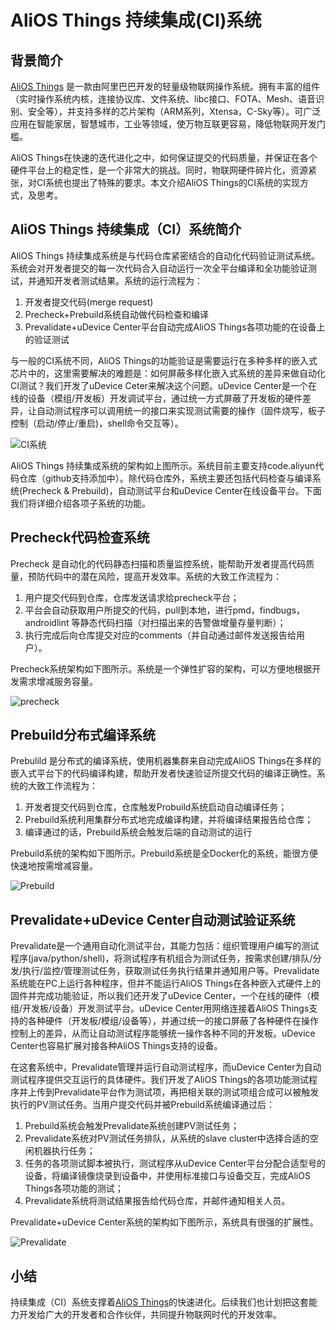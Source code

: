 # AliOS Things 持续集成\(CI\)系统

## 背景简介

[AliOS Things](https://github.com/alibaba/AliOS-Things) 是一款由阿里巴巴开发的轻量级物联网操作系统。拥有丰富的组件（实时操作系统内核，连接协议库、文件系统、libc接口、FOTA、Mesh、语音识别、安全等），并支持多样的芯片架构（ARM系列，Xtensa，C-Sky等）。可广泛应用在智能家居，智慧城市，工业等领域，使万物互联更容易，降低物联网开发门槛。

AliOS Things在快速的迭代进化之中，如何保证提交的代码质量，并保证在各个硬件平台上的稳定性，是一个非常大的挑战。同时，物联网硬件碎片化，资源紧张，对CI系统也提出了特殊的要求。本文介绍AliOS Things的CI系统的实现方式，及思考。

## AliOS Things 持续集成（CI）系统简介

AliOS Things 持续集成系统是与代码仓库紧密结合的自动化代码验证测试系统。系统会对开发者提交的每一次代码合入自动运行一次全平台编译和全功能验证测试，并通知开发者测试结果。系统的运行流程为：

1. 开发者提交代码\(merge request\) 
2. Precheck+Prebuild系统自动做代码检查和编译
3. Prevalidate+uDevice Center平台自动完成AliOS Things各项功能的在设备上的验证测试

与一般的CI系统不同，AliOS Things的功能验证是需要运行在多种多样的嵌入式芯片中的，这里需要解决的难题是：如何屏蔽多样化嵌入式系统的差异来做自动化CI测试？我们开发了uDevice Ceter来解决这个问题。uDevice Center是一个在线的设备（模组/开发板）开发调试平台，通过统一方式屏蔽了开发板的硬件差异，让自动测试程序可以调用统一的接口来实现测试需要的操作（固件烧写，板子控制（启动/停止/重启\)，shell命令交互等）。

![CI&#x7CFB;&#x7EDF;](https://img.alicdn.com/tfs/TB1VrI6nhrI8KJjy0FpXXb5hVXa-8044-2986.png)

AliOS Things 持续集成系统的架构如上图所示。系统目前主要支持code.aliyun代码仓库（github支持添加中）。除代码仓库外，系统主要还包括代码检查与编译系统\(Precheck & Prebuild\)，自动测试平台和uDevice Center在线设备平台。下面我们将详细介绍各项子系统的功能。

## Precheck代码检查系统

Precheck 是自动化的代码静态扫描和质量监控系统，能帮助开发者提高代码质量，预防代码中的潜在风险，提高开发效率。系统的大致工作流程为：

1. 用户提交代码到仓库，仓库发送请求给precheck平台；
2. 平台会自动获取用户所提交的代码，pull到本地，进行pmd，findbugs，androidlint 等静态代码扫描（对扫描出来的告警做增量存量判断）；
3. 执行完成后向仓库提交对应的comments（并自动通过邮件发送报告给用户）。

Precheck系统架构如下图所示。系统是一个弹性扩容的架构，可以方便地根据开发需求增减服务容量。

![precheck](https://img.alicdn.com/tfs/TB15ZPlnf2H8KJjy0FcXXaDlFXa-5752-1619.png)

## Prebuild分布式编译系统

Prebulild 是分布式的编译系统，使用机器集群来自动完成AliOS Things在多样的嵌入式平台下的代码编译构建，帮助开发者快速验证所提交代码的编译正确性。系统的大致工作流程为：

1. 开发者提交代码到仓库，仓库触发Probuild系统启动自动编译任务；
2. Prebuild系统利用集群分布式地完成编译构建，并将编译结果报告给仓库；
3. 编译通过的话，Prebuild系统会触发后端的自动测试的运行

Prebuild系统的架构如下图所示。Prebuild系统是全Docker化的系统，能很方便快速地按需增减容量。

![Prebuild](https://img.alicdn.com/tfs/TB10ZIjnfDH8KJjy1XcXXcpdXXa-5752-1580.png)

## Prevalidate+uDevice Center自动测试验证系统

Prevalidate是一个通用自动化测试平台，其能力包括：组织管理用户编写的测试程序\(java/python/shell\)，将测试程序有机组合为测试任务，按需求创建/排队/分发/执行/监控/管理测试任务，获取测试任务执行结果并通知用户等。Prevalidate系统能在PC上运行各种程序，但并不能运行AliOS Things在各种嵌入式硬件上的固件并完成功能验证，所以我们还开发了uDevice Center，一个在线的硬件（模组/开发板/设备）开发测试平台。uDevice Center用网络连接着AliOS Things支持的各种硬件（开发板/模组/设备等），并通过统一的接口屏蔽了各种硬件在操作控制上的差异，从而让自动测试程序能够统一操作各种不同的开发板。uDevice Center也容易扩展对接各种AliOS Things支持的设备。

在这套系统中，Prevalidate管理并运行自动测试程序，而uDevice Center为自动测试程序提供交互运行的具体硬件。我们开发了AliOS Things的各项功能测试程序并上传到Prevalidate平台作为测试项，再把相关联的测试项组合成可以被触发执行的PV测试任务。当用户提交代码并被Prebuild系统编译通过后：

1. Prebuild系统会触发Prevalidate系统创建PV测试任务；
2. Prevalidate系统对PV测试任务排队，从系统的slave cluster中选择合适的空闲机器执行任务；
3. 任务的各项测试脚本被执行，测试程序从uDevice Center平台分配合适型号的设备，将编译镜像烧录到设备中，并使用标准接口与设备交互，完成AliOS Things各项功能的测试；
4. Prevalidate系统将测试结果报告给代码仓库，并邮件通知相关人员。

Prevalidate+uDevice Center系统的架构如下图所示，系统具有很强的扩展性。

![Prevalidate](https://img.alicdn.com/tfs/TB1JlCbnDvI8KJjSspjXXcgjXXa-5755-1413.png)

## 小结

持续集成（CI）系统支撑着[AliOS Things](https://github.com/alibaba/AliOS-Things)的快速进化。后续我们也计划把这套能力开发给广大的开发者和合作伙伴，共同提升物联网时代的开发效率。

